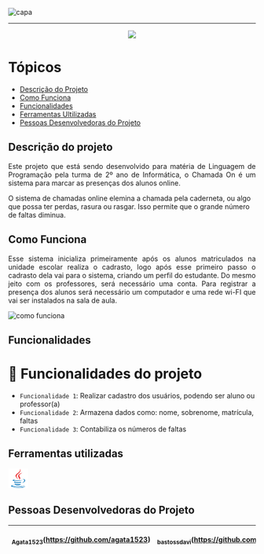 ![capa](https://github.com/igormorais18/chamada/assets/130559720/8fa08b32-848d-48d2-a71f-d4ce36417e0f)


<hr>

<p align="center">
   <img src="http://img.shields.io/static/v1?label=STATUS&message=EM%20DESENVOLVIMENTO&color=RED&style=for-the-badge" #vitrinedev/>
</p>

# Tópicos

* [Descrição do Projeto](#descrição-do-projeto)
* [Como Funciona](#como-funciona)
* [Funcionalidades](#funcionalidades)
* [Ferramentas Ultilizadas](#Ferramentas-ltilizadas)
* [Pessoas Desenvolvedoras do Projeto](#Pessoas-Desenvolvedoras-do-Projeto)


## Descrição do projeto 

<p align="justify">
  Este projeto que está sendo desenvolvido para matéria de Linguagem de Programação pela turma de 2º ano de Informática, o Chamada On é um sistema para marcar as presenças dos alunos online.
  
  O sistema de chamadas online elemina a chamada pela caderneta, ou algo que possa ter perdas, rasura ou rasgar. Isso permite que o grande número de faltas diminua.

   
## Como Funciona
  
  <p align="justify">
    Esse sistema inicializa primeiramente após os alunos matriculados na unidade escolar realiza o cadrasto, logo após esse primeiro passo o cadrasto dela vai para o sistema, criando um perfil do estudante. Do mesmo jeito com os professores, será necessário uma conta. Para registrar a presença dos alunos será necessário um computador e uma rede wi-FI que vai ser instalados na sala de aula.
    
![como funciona](https://github.com/igormorais18/chamada/assets/130559720/80bd5b29-9202-4871-ac63-848e978ca928)

     
## Funcionalidades
 
# :hammer: Funcionalidades do projeto
     
 - `Funcionalidade 1`: Realizar cadastro dos usuários, podendo ser aluno ou professor(a) 
 - `Funcionalidade 2`: Armazena dados como: nome, sobrenome, matrícula, faltas
 - `Funcionalidade 3`: Contabiliza os números de faltas
     
## Ferramentas utilizadas

<a href="https://www.java.com" target="_blank"> <img src="https://raw.githubusercontent.com/devicons/devicon/master/icons/java/java-original.svg" alt="java" width="40" height="40"/> </a>
     
     
     
## Pessoas Desenvolvedoras do Projeto
    
<br><sub>Agata1523</sub>(https://github.com/agata1523) | <br><sub>bastossdavi</sub>(https://github.com/bastossdavi) | <br><sub>fefesouza04</sub>(https://github.com/fefesouza04) | <br><sub>igormorais18</sub>(https://github.com/igormorais18) | <br><sub>rafaela875</sub>(https://github.com/rafaela875)
| :---: | :---: | :---: | :---: | :---: |

   
